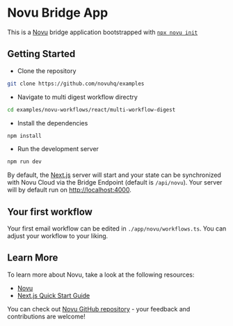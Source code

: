 # Novu Bridge App

This is a [Novu](https://novu.co/) bridge application bootstrapped with [`npx novu init`](https://www.npmjs.com/package/novu)

## Getting Started

- Clone the repository
```bash
git clone https://github.com/novuhq/examples
```

- Navigate to multi digest workflow directry
```bash
cd examples/novu-workflows/react/multi-workflow-digest
```

- Install the dependencies
```bash
npm install
```

- Run the development server
```bash
npm run dev
```

By default, the [Next.js](https://nextjs.org/) server will start and your state can be synchronized with Novu Cloud via the Bridge Endpoint (default is `/api/novu`). Your server will by default run on [http://localhost:4000](http://localhost:4000).

## Your first workflow

Your first email workflow can be edited in `./app/novu/workflows.ts`. You can adjust your workflow to your liking.

## Learn More

To learn more about Novu, take a look at the following resources:

- [Novu](https://novu.co/)
- [Next.js Quick Start Guide](https://docs.novu.co/quickstart/nextjs)

You can check out [Novu GitHub repository](https://github.com/novuhq/novu) - your feedback and contributions are welcome!
